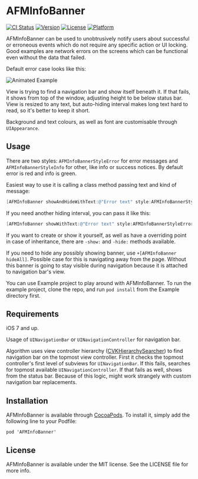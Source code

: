 # AFMInfoBanner

[![CI Status](http://img.shields.io/travis/ask-fm/AFMInfoBanner.svg?style=flat)](https://travis-ci.org/ask-fm/AFMInfoBanner)
[![Version](https://img.shields.io/cocoapods/v/AFMInfoBanner.svg?style=flat)](http://cocoadocs.org/docsets/AFMInfoBanner)
[![License](https://img.shields.io/cocoapods/l/AFMInfoBanner.svg?style=flat)](http://cocoadocs.org/docsets/AFMInfoBanner)
[![Platform](https://img.shields.io/cocoapods/p/AFMInfoBanner.svg?style=flat)](http://cocoadocs.org/docsets/AFMInfoBanner)

AFMInfoBanner can be used to unobtrusively notify users about successful or erroneous events which do not require any specific action or UI locking. Good examples are network errors on the screens which can be functional even without the data that failed.

Default error case looks like this:

![Animated Example](https://raw.githubusercontent.com/ask-fm/AFMInfoBanner/master/res/red_banner.gif)

View is trying to find a navigation bar and show itself beneath it. If that fails, it shows from top of the window, adjusting height to be below status bar. View is resized to any text, but auto-hiding interval makes long text hard to read, so it's better to keep it short.

Background and text colours, as well as font are customisable through `UIAppearance`.

## Usage

There are two styles: `AFMInfoBannerStyleError` for error messages and `AFMInfoBannerStyleInfo` for other, like info or success notices. By default error is red and info is green.

Easiest way to use it is calling a class method passing text and kind of message:

```objective-c
[AFMInfoBanner showAndHideWithText:@"Error text" style:AFMInfoBannerStyleError];
```

If you need another hiding interval, you can pass it like this:

```objective-c
[AFMInfoBanner showWithText:@"Error text" style:AFMInfoBannerStyleError andHideAfter:1.0];
```

If you want to create or show it yourself, as well as have a overriding point in case of inheritance, there are `-show:` and `-hide:` methods available.

If you need to hide any possibly showing banner, use `+[AFMInfoBanner hideAll]`. Possible case for this is navigating away from the page. Without this banner is going to stay visible during navigation because it is attached to navigation bar's view.

You can use Example project to play around with AFMInfoBanner. To run the example project, clone the repo, and run `pod install` from the Example directory first.

## Requirements

iOS 7 and up.

Usage of `UINavigationBar` or `UINavigationController` for navigation bar.

Algorithm uses view controller hierarchy ([CVKHierarchySearcher](https://github.com/coverback/CVKHierarchySearcher)) to find navigation bar on the topmost view controller. First it checks the topmost controller's first level of subviews for `UINavigationBar`. If this fails, searches for topmost available `UINavigationController`. If that fails as well, shows from the status bar. Because of this logic, might work strangely with custom navigation bar replacements.

## Installation

AFMInfoBanner is available through [CocoaPods](http://cocoapods.org). To install
it, simply add the following line to your Podfile:

    pod 'AFMInfoBanner'

## License

AFMInfoBanner is available under the MIT license. See the LICENSE file for more info.

